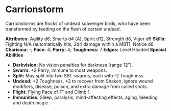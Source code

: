 # Carrionstorm

Carrionstorms are flocks of undead scavenger birds, who have been
transformed by feeding on the flesh of certain undead.

**Attributes:** Agility d6, Smarts d4 (A), Spirit d12, Strength d8,
Vigor d6
**Skills:** Fighting N/A (automatically hits, 2d4 damage within a MBT),
Notice d6
**Charisma:** -; **Pace:** 4; **Parry:** 4; **Toughness:** 7
**Edges:** Level Headed
**Special Abilities**

- **Darkvision:** No vision penalties for darkness (range 12").
- **Swarm:** +2 Parry, immune to most weapons.
- **Split:** May split into two SBT swarms, each with -2 Toughness.
- **Undead:** +2 Toughness, +2 to recover from Shaken, ignore wound
modifiers, disease, poison, and extra damage from called shots.
- **Flight:** Flying Pace of 7" and Climb 1.
- **Immunities:** Sleep, paralysis, mind-affecting effects, aging,
bleeding and death magic.
